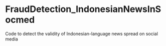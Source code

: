 # FraudDetection_IndonesianNewsInSocmed
Code to detect the validity of Indonesian-language news spread on social media
